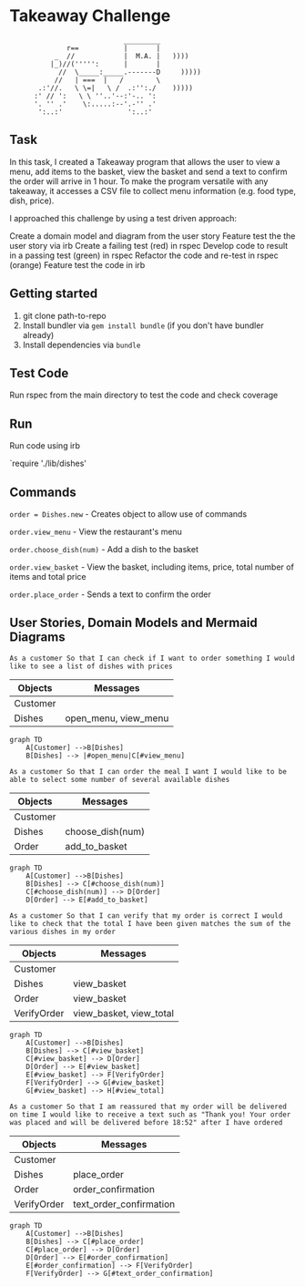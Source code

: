 Takeaway Challenge
==================
```
                            _________
              r==           |       |
           _  //            |  M.A. |   ))))
          |_)//(''''':      |       |
            //  \_____:_____.-------D     )))))
           //   | ===  |   /        \
       .:'//.   \ \=|   \ /  .:'':./    )))))
      :' // ':   \ \ ''..'--:'-.. ':
      '. '' .'    \:.....:--'.-'' .'
       ':..:'                ':..:'

 ```

## Task

In this task, I created a Takeaway program that allows the user to view a menu, add items to the basket, view the basket and send a text to confirm the order will arrive in 1 hour. To make the program versatile with any takeaway, it accesses a CSV file to collect menu information (e.g. food type, dish, price).

I approached this challenge by using a test driven approach:

Create a domain model and diagram from the user story
Feature test the the user story via irb
Create a failing test (red) in rspec
Develop code to result in a passing test (green) in rspec
Refactor the code and re-test in rspec (orange)
Feature test the code in irb

## Getting started

1) git clone path-to-repo
2) Install bundler via `gem install bundle` (if you don't have bundler already)
3) Install dependencies via `bundle`

## Test Code

Run rspec from the main directory to test the code and check coverage

## Run

Run code using irb

`require './lib/dishes'

## Commands

`order = Dishes.new` - Creates object to allow use of commands

`order.view_menu` - View the restaurant's menu

`order.choose_dish(num)` - Add a dish to the basket

`order.view_basket` - View the basket, including items, price, total number of items and total price

`order.place_order` - Sends a text to confirm the order


## User Stories, Domain Models and Mermaid Diagrams

`As a customer
So that I can check if I want to order something
I would like to see a list of dishes with prices`

|  Objects        |  Messages      |
| ----------      | -------------  | 
| Customer        |                |
| Dishes          | open_menu, view_menu |

```mermaid
graph TD
    A[Customer] -->B[Dishes]
    B[Dishes] --> |#open_menu|C[#view_menu]
```

`As a customer
So that I can order the meal I want
I would like to be able to select some number of several available dishes`

|  Objects        |  Messages      |
| ----------      | -------------  | 
| Customer        |                |
| Dishes          | choose_dish(num)    |
| Order           | add_to_basket |

```mermaid
graph TD
    A[Customer] -->B[Dishes]
    B[Dishes] --> C[#choose_dish(num)]
    C[#choose_dish(num)] --> D[Order]
    D[Order] --> E[#add_to_basket]
```

`As a customer
So that I can verify that my order is correct
I would like to check that the total I have been given matches the sum of the various dishes in my order`

|  Objects        |  Messages      |
| ----------      | -------------  | 
| Customer        |                |
| Dishes          | view_basket |
| Order           | view_basket |
| VerifyOrder    | view_basket, view_total   |

```mermaid
graph TD
    A[Customer] -->B[Dishes]
    B[Dishes] --> C[#view_basket]
    C[#view_basket] --> D[Order]
    D[Order] --> E[#view_basket]
    E[#view_basket] --> F[VerifyOrder]
    F[VerifyOrder] --> G[#view_basket]
    G[#view_basket] --> H[#view_total]
```

`As a customer
So that I am reassured that my order will be delivered on time
I would like to receive a text such as "Thank you! Your order was placed and will be delivered before 18:52" after I have ordered`

|  Objects        |  Messages      |
| ----------      | -------------  | 
| Customer        |                |
| Dishes          | place_order |
| Order           | order_confirmation |
| VerifyOrder     | text_order_confirmation |


```mermaid
graph TD
    A[Customer] -->B[Dishes]
    B[Dishes] --> C[#place_order]
    C[#place_order] --> D[Order]
    D[Order] --> E[#order_confirmation]
    E[#order_confirmation] --> F[VerifyOrder]
    F[VerifyOrder] --> G[#text_order_confirmation]
```